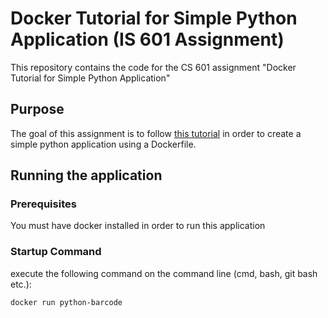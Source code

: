 # Docker Tutorial for Simple Python Application (IS 601 Assignment)

This repository contains the code for the CS 601 assignment "Docker Tutorial for Simple Python Application"

## Purpose

The goal of this assignment is to follow [this tutorial](https://runnable.com/docker/python/dockerize-your-python-application) in order to create a simple python application using a Dockerfile.

## Running the application

### Prerequisites

You must have docker installed in order to run this application

### Startup Command

execute the following command on the command line (cmd, bash, git bash etc.):

```
docker run python-barcode
```